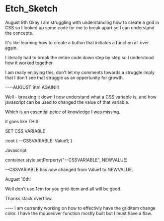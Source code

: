 # Etch_Sketch

August 9th
Okay I am struggling with understanding how to create a grid in CSS so I looked up some code for me to break apart so I can understand the concepts.

It's like learning how to create a button that initiates a function all over again.

I literally had to break the entire code down step by step so I understood how it worked together.

I am really enjoying this, don't let my comments towards a struggle imply that I don't see that struggle as an oppertunity for growth.

----AUGUST 9th! AGAIN!!!

Well - breaking it down I now understand what a CSS variable is, and how javascript can be used to changed the value of that variable.

Which is an essential peice of knowledge I was missing.

it goes like THIS!

SET CSS VARIABLE

:root {
--CSSVARIABLE: Value1;
}

Javascript

container.style.setPorperty("--CSSVARIABLE", NEWVALUE)

--CSSVARIABLE has now changed from Value1 to NEWVALUE.

August 10th!

Well don't use 1em for you grid-item and all will be good.

Thanks stack overflow.

---- I am currently working on how to effectivly have the griditem change color. I have the mouseover function mostly built but I must have a flaw.
